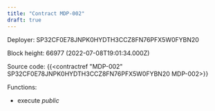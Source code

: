 ```yaml
---
title: "Contract MDP-002"
draft: true
---
```

Deployer: SP32CF0E78JNPK0HYDTH3CCZ8FN76PFX5W0FYBN20


 



Block height: 66977 (2022-07-08T19:01:34.000Z)

Source code: {{<contractref "MDP-002" SP32CF0E78JNPK0HYDTH3CCZ8FN76PFX5W0FYBN20 MDP-002>}}

Functions:

* execute _public_
